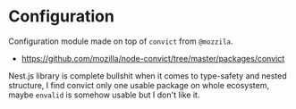 # Configuration

Configuration module made on top of `convict` from `@mozzila`.

- https://github.com/mozilla/node-convict/tree/master/packages/convict

Nest.js library is complete bullshit when it comes to type-safety and nested structure, I find convict only one usable
package on whole ecosystem, maybe `envalid` is somehow usable but I don't like it.